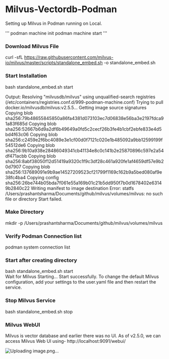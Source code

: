 # Milvus-Vectordb-Podman
Setting up Milvus in Podman running on Local.

'''
podman machine init
podman machine start
'''

### Download Milvus File
curl -sfL https://raw.githubusercontent.com/milvus-io/milvus/master/scripts/standalone_embed.sh -o standalone_embed.sh

### Start Installation
bash standalone_embed.sh start

Output:
Resolving "milvusdb/milvus" using unqualified-search registries (/etc/containers/registries.conf.d/999-podman-machine.conf)
Trying to pull docker.io/milvusdb/milvus:v2.5.5...
Getting image source signatures
Copying blob sha256:79b48655845850a86fa4381d073103ec7d06838e56ba3e2197fdca91a83f685d
Copying blob sha256:52667b6d9a2df6b49649a0fd5c2cecf26b3fe4b1cbf2ebfe833e4d5bd4f63c06
Copying blob sha256:c2459e2f6bc4089e3e1cf00d0f7121c020e1b485092a9bb12599199f54512de6
Copying blob sha256:9b10a938e28486049341cb41134e8c0c141b2e25870896c597e2a54df471acbb
Copying blob sha256:8abf38050f12d51419a9320c1f9c3df28c461a920fe1af4659df57e9b20d7907
Copying blob sha256:137689091e9b9ae14527209523cf21799f1169c162b9a5bed080af9e38fc4ba4
Copying config sha256:26be744b05bda7f061e55a169b01c21b5dd950f7b0d1678402e63149b2840c22
Writing manifest to image destination
Error: statfs /Users/prashantsharma/Documents/github/milvus/volumes/milvus: no such file or directory
Start failed.

### Make Directory
mkdir -p /Users/prashantsharma/Documents/github/milvus/volumes/milvus

### Verify Podman Connection list
podman system connection list 

### Start after creating directory
bash standalone_embed.sh start   
Wait for Milvus Starting...
Start successfully.
To change the default Milvus configuration, add your settings to the user.yaml file and then restart the service.

### Stop Milvus Service
bash standalone_embed.sh stop

### Milvus WebUI
Milvus is vector database and earlier there was no UI. As of v2.5.0, we can access Milvus Web UI using-
http://localhost:9091/webui/

![Uploading image.png…]()


